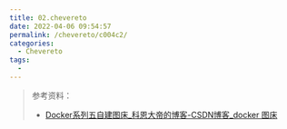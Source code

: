 ```yaml
---
title: 02.chevereto
date: 2022-04-06 09:54:57
permalink: /chevereto/c004c2/
categories:
  - Chevereto
tags:
  - 
---
```


> 参考资料：
>
> - [Docker系列五自建图床_科恩大帝的博客-CSDN博客_docker 图床](https://blog.csdn.net/qq_41461536/article/details/119563053)